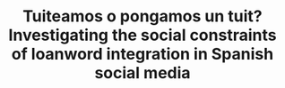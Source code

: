 ---
layout: post
title: "Tuiteamos o pongamos un tuit? Investigating the social constraints of loanword integration in Spanish social media"
project: true
year: 2021
authors: "<b>Ian Stewart</b>, Diyi Yang, Jacob Eisenstein"
venue: SCiL
---